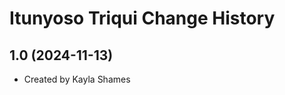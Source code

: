 Itunyoso Triqui Change History
====================

1.0 (2024-11-13)
----------------
* Created by Kayla Shames

